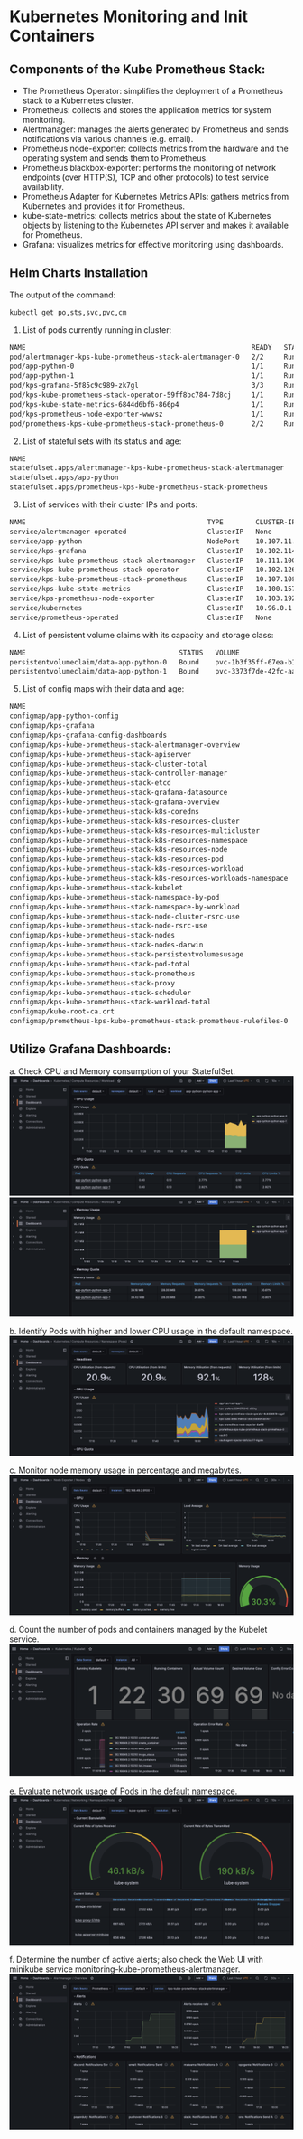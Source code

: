 # Kubernetes Monitoring and Init Containers

## Components of the Kube Prometheus Stack:

- The Prometheus Operator: simplifies the deployment of a Prometheus stack to a Kubernetes cluster.
- Prometheus: collects and stores the application metrics for system monitoring. 
- Alertmanager: manages the alerts generated by Prometheus and sends notifications via various channels (e.g. email).
- Prometheus node-exporter: collects metrics from the hardware and the operating system and sends them to Prometheus.
- Prometheus blackbox-exporter: performs the monitoring of network endpoints (over HTTP(S), TCP and other protocols) to test service availability.
- Prometheus Adapter for Kubernetes Metrics APIs: gathers metrics from Kubernetes and provides it for Prometheus.
- kube-state-metrics: collects metrics about the state of Kubernetes objects by listening to the Kubernetes API server and makes it available for Prometheus.
- Grafana: visualizes metrics for effective monitoring using dashboards.

## Helm Charts Installation

The output of the command:

```sh
kubectl get po,sts,svc,pvc,cm
```

1. List of pods currently running in cluster:

```sh                                                          READY   STATUS    RESTARTS   AGE
NAME                                                        READY   STATUS             RESTARTS        AGE
pod/alertmanager-kps-kube-prometheus-stack-alertmanager-0   2/2     Running            0               11m
pod/app-python-0                                            1/1     Running            9 (4m36s ago)   14d
pod/app-python-1                                            1/1     Running            9 (4m36s ago)   14d
pod/kps-grafana-5f85c9c989-zk7gl                            3/3     Running            0               11m
pod/kps-kube-prometheus-stack-operator-59ff8bc784-7d8cj     1/1     Running            0               11m
pod/kps-kube-state-metrics-6844d6bf6-866p4                  1/1     Running            0               11m
pod/kps-prometheus-node-exporter-wwvsz                      1/1     Running            0               11m
pod/prometheus-kps-kube-prometheus-stack-prometheus-0       2/2     Running            0               11m
```

2. List of stateful sets with its status and age:

```sh
NAME                                                                   READY   AGE
statefulset.apps/alertmanager-kps-kube-prometheus-stack-alertmanager   1/1     13m
statefulset.apps/app-python                                            2/2     13m
statefulset.apps/prometheus-kps-kube-prometheus-stack-prometheus       1/1     13m
```

3. List of services with their cluster IPs and ports:

```sh
NAME                                             TYPE        CLUSTER-IP       EXTERNAL-IP   PORT(S)                      AGE
service/alertmanager-operated                    ClusterIP   None             <none>        9093/TCP,9094/TCP,9094/UDP   13m
service/app-python                               NodePort    10.107.11.60     <none>        8000:30333/TCP               14d
service/kps-grafana                              ClusterIP   10.102.114.51    <none>        80/TCP                       13m
service/kps-kube-prometheus-stack-alertmanager   ClusterIP   10.111.100.59    <none>        9093/TCP,8080/TCP            13m
service/kps-kube-prometheus-stack-operator       ClusterIP   10.102.126.167   <none>        443/TCP                      13m
service/kps-kube-prometheus-stack-prometheus     ClusterIP   10.107.108.239   <none>        9090/TCP,8080/TCP            13m
service/kps-kube-state-metrics                   ClusterIP   10.100.157.121   <none>        8080/TCP                     13m
service/kps-prometheus-node-exporter             ClusterIP   10.103.192.169   <none>        9100/TCP                     13m
service/kubernetes                               ClusterIP   10.96.0.1        <none>        443/TCP                      37d
service/prometheus-operated                      ClusterIP   None             <none>        9090/TCP                     13m
```

4. List of persistent volume claims with its capacity and storage class:

```sh
NAME                                      STATUS   VOLUME                                     CAPACITY   ACCESS MODES   STORAGECLASS   AGE
persistentvolumeclaim/data-app-python-0   Bound    pvc-1b3f35ff-67ea-b14b-447b-5f0cebc839a8   1Gi        RWO            standard       14d
persistentvolumeclaim/data-app-python-1   Bound    pvc-3373f7de-42fc-aae5-9d73-9ef8fcbbc13f   1Gi        RWO            standard       14d
```

5. List of config maps with their data and age:

```sh
NAME                                                                    DATA   AGE
configmap/app-python-config                                             1      14d
configmap/kps-grafana                                                   1      13m
configmap/kps-grafana-config-dashboards                                 1      13m
configmap/kps-kube-prometheus-stack-alertmanager-overview               1      13m
configmap/kps-kube-prometheus-stack-apiserver                           1      13m
configmap/kps-kube-prometheus-stack-cluster-total                       1      13m
configmap/kps-kube-prometheus-stack-controller-manager                  1      13m
configmap/kps-kube-prometheus-stack-etcd                                1      13m
configmap/kps-kube-prometheus-stack-grafana-datasource                  1      13m
configmap/kps-kube-prometheus-stack-grafana-overview                    1      13m
configmap/kps-kube-prometheus-stack-k8s-coredns                         1      13m
configmap/kps-kube-prometheus-stack-k8s-resources-cluster               1      13m
configmap/kps-kube-prometheus-stack-k8s-resources-multicluster          1      13m
configmap/kps-kube-prometheus-stack-k8s-resources-namespace             1      13m
configmap/kps-kube-prometheus-stack-k8s-resources-node                  1      13m
configmap/kps-kube-prometheus-stack-k8s-resources-pod                   1      13m
configmap/kps-kube-prometheus-stack-k8s-resources-workload              1      13m
configmap/kps-kube-prometheus-stack-k8s-resources-workloads-namespace   1      13m
configmap/kps-kube-prometheus-stack-kubelet                             1      13m
configmap/kps-kube-prometheus-stack-namespace-by-pod                    1      13m
configmap/kps-kube-prometheus-stack-namespace-by-workload               1      13m
configmap/kps-kube-prometheus-stack-node-cluster-rsrc-use               1      13m
configmap/kps-kube-prometheus-stack-node-rsrc-use                       1      13m
configmap/kps-kube-prometheus-stack-nodes                               1      13m
configmap/kps-kube-prometheus-stack-nodes-darwin                        1      13m
configmap/kps-kube-prometheus-stack-persistentvolumesusage              1      13m
configmap/kps-kube-prometheus-stack-pod-total                           1      13m
configmap/kps-kube-prometheus-stack-prometheus                          1      13m
configmap/kps-kube-prometheus-stack-proxy                               1      13m
configmap/kps-kube-prometheus-stack-scheduler                           1      13m
configmap/kps-kube-prometheus-stack-workload-total                      1      13m
configmap/kube-root-ca.crt                                              1      37d
configmap/prometheus-kps-kube-prometheus-stack-prometheus-rulefiles-0   35     13m
```

## Utilize Grafana Dashboards:

a. Check CPU and Memory consumption of your StatefulSet.
![CPU](./screenshots/lab14-a.png)
![memory](./screenshots/lab14-a-memory.png)

b. Identify Pods with higher and lower CPU usage in the default namespace.
![Pods](./screenshots/lab14-b.png)

c. Monitor node memory usage in percentage and megabytes.
![node memory](./screenshots/lab14-c.png)

d. Count the number of pods and containers managed by the Kubelet service.
![number of pods](./screenshots/lab14-d.png)

e. Evaluate network usage of Pods in the default namespace.
![network usage](./screenshots/lab14-e.png)

f. Determine the number of active alerts; also check the Web UI with minikube service monitoring-kube-prometheus-alertmanager.
![alerts](./screenshots/lab14-f.png)